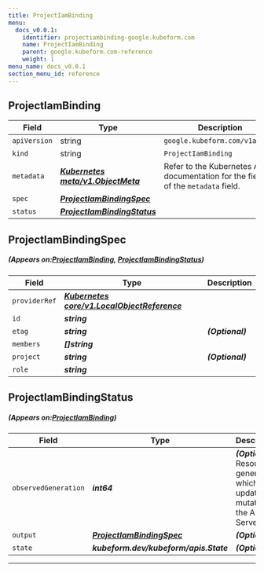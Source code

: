```yaml
---
title: ProjectIamBinding
menu:
  docs_v0.0.1:
    identifier: projectiambinding-google.kubeform.com
    name: ProjectIamBinding
    parent: google.kubeform.com-reference
    weight: 1
menu_name: docs_v0.0.1
section_menu_id: reference
---
```


## ProjectIamBinding
| Field | Type | Description |
| ------ | ----- | ----------- |
| `apiVersion` | string | `google.kubeform.com/v1alpha1` |
|    `kind` | string | `ProjectIamBinding` |
| `metadata` | ***[Kubernetes meta/v1.ObjectMeta](https://kubernetes.io/docs/reference/generated/kubernetes-api/v1.13/#objectmeta-v1-meta)***|Refer to the Kubernetes API documentation for the fields of the `metadata` field.|
| `spec` | ***[ProjectIamBindingSpec](#ProjectIamBindingSpec)***||
| `status` | ***[ProjectIamBindingStatus](#ProjectIamBindingStatus)***||
## ProjectIamBindingSpec
##### (Appears on:[ProjectIamBinding](#ProjectIamBinding), [ProjectIamBindingStatus](#ProjectIamBindingStatus))
| Field | Type | Description |
| ------ | ----- | ----------- |
| `providerRef` | ***[Kubernetes core/v1.LocalObjectReference](https://kubernetes.io/docs/reference/generated/kubernetes-api/v1.13/#localobjectreference-v1-core)***||
| `id` | ***string***||
| `etag` | ***string***| ***(Optional)*** |
| `members` | ***[]string***||
| `project` | ***string***| ***(Optional)*** |
| `role` | ***string***||
## ProjectIamBindingStatus
##### (Appears on:[ProjectIamBinding](#ProjectIamBinding))
| Field | Type | Description |
| ------ | ----- | ----------- |
| `observedGeneration` | ***int64***| ***(Optional)*** Resource generation, which is updated on mutation by the API Server.|
| `output` | ***[ProjectIamBindingSpec](#ProjectIamBindingSpec)***| ***(Optional)*** |
| `state` | ***kubeform.dev/kubeform/apis.State***| ***(Optional)*** |
---
